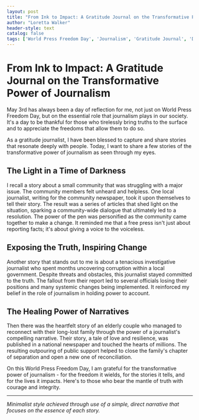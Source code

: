 ```yaml
---
layout: post
title: "From Ink to Impact: A Gratitude Journal on the Transformative Power of Journalism"
author: "Loretta Walker"
header-style: text
catalog: false
tags: ['World Press Freedom Day', 'Journalism', 'Gratitude Journal', 'Democracy', 'Truth', 'Journalist Freedom', 'Transformative Power']
---
```


# From Ink to Impact: A Gratitude Journal on the Transformative Power of Journalism  

May 3rd has always been a day of reflection for me, not just on World Press Freedom Day, but on the essential role that journalism plays in our society. It's a day to be thankful for those who tirelessly bring truths to the surface and to appreciate the freedoms that allow them to do so.  

As a gratitude journalist, I have been blessed to capture and share stories that resonate deeply with people. Today, I want to share a few stories of the transformative power of journalism as seen through my eyes.  

## The Light in a Time of Darkness  

I recall a story about a small community that was struggling with a major issue. The community members felt unheard and helpless. One local journalist, writing for the community newspaper, took it upon themselves to tell their story. The result was a series of articles that shed light on the situation, sparking a community-wide dialogue that ultimately led to a resolution. The power of the pen was personified as the community came together to make a change. It reminded me that a free press isn't just about reporting facts; it's about giving a voice to the voiceless.  

## Exposing the Truth, Inspiring Change  

Another story that stands out to me is about a tenacious investigative journalist who spent months uncovering corruption within a local government. Despite threats and obstacles, this journalist stayed committed to the truth. The fallout from their report led to several officials losing their positions and many systemic changes being implemented. It reinforced my belief in the role of journalism in holding power to account.  

## The Healing Power of Narratives  

Then there was the heartfelt story of an elderly couple who managed to reconnect with their long-lost family through the power of a journalist's compelling narrative. Their story, a tale of love and resilience, was published in a national newspaper and touched the hearts of millions. The resulting outpouring of public support helped to close the family's chapter of separation and open a new one of reconciliation.  

On this World Press Freedom Day, I am grateful for the transformative power of journalism - for the freedom it wields, for the stories it tells, and for the lives it impacts. Here's to those who bear the mantle of truth with courage and integrity.  

---  

*Minimalist style achieved through use of a simple, direct narrative that focuses on the essence of each story.*  